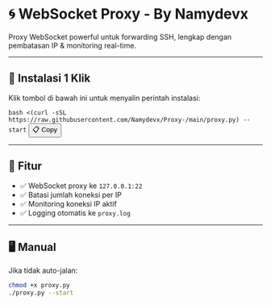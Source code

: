 # 🌀 WebSocket Proxy - By Namydevx

Proxy WebSocket powerful untuk forwarding SSH, lengkap dengan pembatasan IP & monitoring real-time.

---

## 🚀 Instalasi 1 Klik

Klik tombol di bawah ini untuk menyalin perintah instalasi:

<!-- Tombol Copy -->
<p>
  <code><kbd id="copyText">bash &lt;(curl -sSL https://raw.githubusercontent.com/Namydevx/Proxy-/main/proxy.py) --start</kbd></code>
  <button onclick="navigator.clipboard.writeText(document.getElementById('copyText').innerText)">📋 Copy</button>
</p>

---

## 🧰 Fitur
- ✅ WebSocket proxy ke `127.0.0.1:22`
- ✅ Batasi jumlah koneksi per IP
- ✅ Monitoring koneksi IP aktif
- ✅ Logging otomatis ke `proxy.log`

---

## 🖥️ Manual
Jika tidak auto-jalan:
```bash
chmod +x proxy.py
./proxy.py --start
